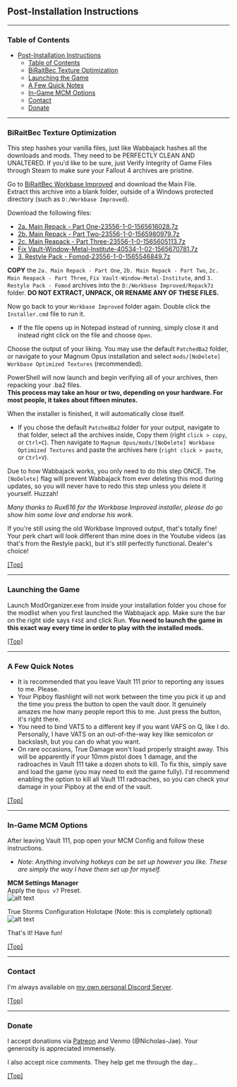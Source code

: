 ## Post-Installation Instructions

---

### Table of Contents

- [Post-Installation Instructions](#post-installation-instructions)
  - [Table of Contents](#table-of-contents)
  - [BiRaitBec Texture Optimization](#biraitbec-texture-optimization)
  - [Launching the Game](#launching-the-game)
  - [A Few Quick Notes](#a-few-quick-notes)
  - [In-Game MCM Options](#in-game-mcm-options)
  - [Contact](#contact)
  - [Donate](#donate)

---

### BiRaitBec Texture Optimization

This step hashes your vanilla files, just like Wabbajack hashes all the downloads and mods. They need to be PERFECTLY CLEAN AND UNALTERED. If you'd like to be sure, just Verify Integrity of Game Files through Steam to make sure your Fallout 4 archives are pristine.

Go to [BiRaitBec Workbase Improved](https://www.nexusmods.com/fallout4/mods/57782) and download the Main File.  
Extract this archive into a blank folder, outside of a Windows protected directory (such as `D:/Workbase Improved`).  

Download the following files:

* [2a. Main Repack - Part One-23556-1-0-1565616028.7z](https://www.nexusmods.com/fallout4/mods/23556?tab=files&file_id=164245)
* [2b. Main Repack - Part Two-23556-1-0-1565980979.7z](https://www.nexusmods.com/fallout4/mods/23556?tab=files&file_id=164487)
* [2c. Main Reapack - Part Three-23556-1-0-1565605113.7z](https://www.nexusmods.com/fallout4/mods/23556?tab=files&file_id=164241)
* [Fix Vault-Window-Metal-Institute-40534-1-02-1565670781.7z](https://www.nexusmods.com/fallout4/mods/40534?tab=files&file_id=164279)
* [3. Restyle Pack - Fomod-23556-1-0-1565546849.7z](https://www.nexusmods.com/fallout4/mods/23556?tab=files&file_id=164211)

**COPY** the `2a. Main Repack - Part One`, `2b. Main Repack - Part Two`, `2c. Main Reapack - Part Three`, `Fix Vault-Window-Metal-Institute`, and `3. Restyle Pack - Fomod` archives into the `D:/Workbase Improved/Repack7z` folder. **DO NOT EXTRACT, UNPACK, OR RENAME ANY OF THESE FILES.**

Now go back to your `Workbase Improved` folder again. Double click the `Installer.cmd` file to run it.  
- If the file opens up in Notepad instead of running, simply close it and instead right click on the file and choose `Open`.

Choose the output of your liking. You may use the default `PatchedBa2` folder, or navigate to your Magnum Opus installation and select `mods/[NoDelete] Workbase Optimized Textures` (recommended).  

PowerShell will now launch and begin verifying all of your archives, then repacking your .ba2 files.  
**This process may take an hour or two, depending on your hardware. For most people, it takes about fifteen minutes.**

When the installer is finished, it will automatically close itself.
- If you chose the default `PatchedBa2` folder for your output, navigate to that folder, select all the archives inside, Copy them (right `click > copy`, or `Ctrl+C`). Then navigate to `Magnum Opus/mods/[NoDelete] Workbase Optimized Textures` and paste the archives here (`right click > paste`, or `Ctrl+V`).

Due to how Wabbajack works, you only need to do this step ONCE. The `[NoDelete]` flag will prevent Wabbajack from ever deleting this mod during updates, so you will never have to redo this step unless you delete it yourself. Huzzah!

*Many thanks to Rux616 for the Workbase Improved installer, please do go show him some love and endorse his work.*

If you're still using the old Workbase Improved output, that's totally fine! Your perk chart will look different than mine does in the Youtube videos (as that's from the Restyle pack), but it's still perfectly functional. Dealer's choice!

[[Top]](#table-of-contents)

---

### Launching the Game

Launch ModOrganizer.exe from inside your installation folder you chose for the modlist when you first launched the Wabbajack app. Make sure the bar on the right side says `F4SE` and click Run. **You need to launch the game in this exact way every time in order to play with the installed mods.**

[[Top]](#table-of-contents)

---

### A Few Quick Notes

- It is recommended that you leave Vault 111 prior to reporting any issues to me. Please.
- Your Pipboy flashlight will not work between the time you pick it up and the time you press the button to open the vault door. It genuinely amazes me how many people report this to me. Just press the button, it's right there.
- You need to bind VATS to a different key if you want VAFS on Q, like I do. Personally, I have VATS on an out-of-the-way key like semicolon or backslash, but you can do what you want.
- On rare occasions, True Damage won't load properly straight away. This will be apparently if your 10mm pistol does 1 damage, and the radroaches in Vault 111 take a dozen shots to kill. To fix this, simply save and load the game (you may need to exit the game fully). I'd recommend enabling the option to kill all Vault 111 radroaches, so you can check your damage in your Pipboy at the end of the vault.  

[[Top]](#table-of-contents)

---

### In-Game MCM Options

After leaving Vault 111, pop open your MCM Config and follow these instructions.  
- *Note: Anything involving hotkeys can be set up however you like. These are simply the way I have them set up for myself.*

**MCM Settings Manager**  
Apply the `Opus v7` Preset.  
![alt text](https://i.imgur.com/WPIBXJ3.png)

True Storms Configuration Holotape (Note: this is completely optional)  
![alt text](https://i.imgur.com/cOjL4z2.png)

That's it! Have fun!  

[[Top]](#table-of-contents)

---

### Contact

I'm always available on [my own personal Discord Server](https://discord.gg/livelymods).

[[Top]](#table-of-contents)

---

### Donate

I accept donations via [Patreon](https://www.patreon.com/nicholasjae) and Venmo (@Nicholas-Jae). Your generosity is appreciated immensely.

I also accept nice comments. They help get me through the day...

[[Top]](#table-of-contents)

